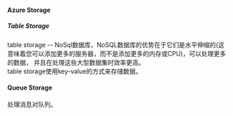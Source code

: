 #### Azure Storage
##### Table Storage
table storage -- NoSql数据库，NoSQL数据库的优势在于它们是水平伸缩的(这意味着您可以添加更多的服务器，而不是添加更多的内存或CPU)，可以处理更多的数据，
并且在处理这些大型数据集时效率更高。<br/>
table storage使用key-value的方式来存储数据。
#### Queue Storage
处理消息对队列。
